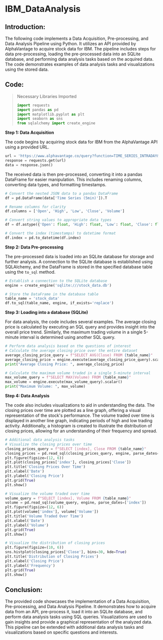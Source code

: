 # IBM_DataAnalysis
## Introduction:
The following code implements a Data Acquisition, Pre-processing, and Data Analysis Pipeline using Python. It utilizes an API provided by AlphaVantage to acquire stock data for IBM. The pipeline includes steps for data pre-processing, loading the pre-processed data into an SQLite database, and performing data analysis tasks based on the acquired data. The code demonstrates examples of data analysis tasks and visualizations using the stored data.

## Code:
> Necessary Libraries Imported
> ```python
> import requests
> import pandas as pd
> import matplotlib.pyplot as plt
> import seaborn as sns
> from sqlalchemy import create_engine
> ```

**Step 1: Data Acquisition**

The code begins by acquiring stock data for IBM from the AlphaVantage API using a provided URL. 
```python
url = 'https://www.alphavantage.co/query?function=TIME_SERIES_INTRADAY&symbol=IBM&interval=5min&outputsize=full&apikey=AFIY6TARCA5RULA7'
response = requests.get(url)
data = response.json()
```

The received data is then pre-processed, converting it into a pandas DataFrame for easier manipulation. This includes renaming columns, converting data types, and formatting timestamps.
```python
# Convert the nested JSON data to a pandas DataFrame
df = pd.DataFrame(data['Time Series (5min)']).T

# Rename columns for clarity
df.columns = ['Open', 'High', 'Low', 'Close', 'Volume']

# Convert string values to appropriate data types
df = df.astype({'Open': float, 'High': float, 'Low': float, 'Close': float, 'Volume': int})

# Convert the index (timestamps) to datetime format
df.index = pd.to_datetime(df.index)
```

**Step 2: Data Pre-processing**

The pre-processed data is loaded into an SQLite database for storage and further analysis. A connection to the SQLite database is established using SQLAlchemy, and the DataFrame is stored in the specified database table using the `to_sql` method.
```python
# Establish a connection to the SQLite database
engine = create_engine('sqlite:///stock_data.db')

# Store the DataFrame in the database table
table_name = 'stock_data'
df.to_sql(table_name, engine, if_exists='replace')
```

**Step 3: Loading into a database (SQLite)**

For data analysis, the code includes several examples. The average closing price is calculated by executing an SQL query and provides insight into the overall price trend. Similarly, the maximum trading volume in a single 5-minute interval is determined using another SQL query.
```python
# Perform data analysis based on the questions of interest
# Calculate the average closing price over the entire dataset
average_closing_price_query = f"SELECT AVG(Close) FROM {table_name}"
average_closing_price = engine.execute(average_closing_price_query).scalar()
print("Average Closing Price: ", average_closing_price)

# Calculate the maximum volume traded in a single 5-minute interval
max_volume_query = f"SELECT MAX(Volume) FROM {table_name}"
max_volume = engine.execute(max_volume_query).scalar()
print("Maximum Volume: ", max_volume)
```

**Step 4: Data Analysis**

The code also includes visualizations to aid in understanding the data. The closing prices over time are plotted as a line graph, offering a visual representation of the stock's performance. The volume traded over time is displayed in another line graph, indicating periods of high and low trading activity. Additionally, a histogram is created to illustrate the distribution of closing prices, allowing for an understanding of their frequency and spread.
```python
# Additional data analysis tasks
# Visualize the closing prices over time
closing_prices_query = f"SELECT [index], Close FROM {table_name}"
closing_prices = pd.read_sql(closing_prices_query, engine, parse_dates=['index'])
plt.figure(figsize=(12, 6))
plt.plot(closing_prices['index'], closing_prices['Close'])
plt.title('Closing Prices Over Time')
plt.xlabel('Date')
plt.ylabel('Closing Price')
plt.grid(True)
plt.show()

# Visualize the volume traded over time
volume_query = f"SELECT [index], Volume FROM {table_name}"
volume = pd.read_sql(volume_query, engine, parse_dates=['index'])
plt.figure(figsize=(12, 6))
plt.plot(volume['index'], volume['Volume'])
plt.title('Volume Traded Over Time')
plt.xlabel('Date')
plt.ylabel('Volume')
plt.grid(True)
plt.show()

# Visualize the distribution of closing prices
plt.figure(figsize=(10, 6))
sns.histplot(closing_prices['Close'], bins=30, kde=True)
plt.title('Distribution of Closing Prices')
plt.xlabel('Closing Price')
plt.ylabel('Frequency')
plt.grid(True)
plt.show()
```

## Conclusion:
The provided code showcases the implementation of a Data Acquisition, Pre-processing, and Data Analysis Pipeline. It demonstrates how to acquire data from an API, pre-process it, load it into an SQLite database, and perform data analysis tasks using SQL queries. Visualizations are used to gain insights and provide a graphical representation of the analyzed data. This pipeline can be extended with additional data analysis tasks and visualizations based on specific questions and interests.
